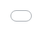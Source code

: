 ```yaml
---
title: "Visualizing the Loss Landscpe of Neural Nets"
excerpt: "Short description of portfolio item number 1<br/><img src='/images/loss_landscape.png'>"
collection: portfolio
---
```


<body style="margin:0px;padding:0px;overflow:hidden">
    <iframe src="/files/loss_landscapes.pdf" frameborder="0" style="overflow:hidden;overflow-x:hidden;overflow-y:hidden;height:100%;width:100%;position:absolute;top:0px;left:0px;right:0px;bottom:0px" height="100%" width="100%"></iframe>
</body>
